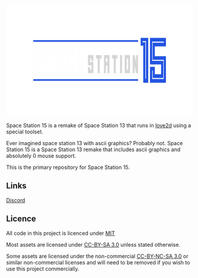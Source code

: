 <p align="center"> <img alt="Space Station 14" width="880" height="300" src="https://github.com/Eucalyptus214/space-station-15/blob/main/assets/images/banner.svg" /></p>

Space Station 15 is a remake of Space Station 13 that runs in [love2d](https://love2d.org/) using a special toolset.

Ever imagined space station 13 with ascii graphics? Probably not. Space Station 15 is a Space Station 13 remake that includes ascii graphics and absolutely 0 mouse support.

This is the primary repository for Space Station 15.

## Links
[Discord](https://discord.gg/SmKawHZfJc)

## Licence

All code in this project is licenced under [MIT](https://github.com/Eucalyptus214/space-station-15/blob/main/LICENSE)

Most assets are licensed under [CC-BY-SA 3.0](https://creativecommons.org/licenses/by-sa/3.0/) unless stated otherwise.

Some assets are licensed under the non-commercial [CC-BY-NC-SA 3.0](https://creativecommons.org/licenses/by-nc-sa/3.0/) or similar non-commercial licenses and will need to be removed if you wish to use this project commercially.
